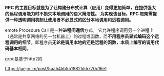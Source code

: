 **RPC 的主要目标就是为了让构建分布式计算（应用）变得更加简单，在提供强大的远程调用能力时不损失本地调用的语义简洁性。 为实现该目标，RPC 框架需提供一种透明调用机制让使用者不必显式的区分本地调用和远程调用。**

emote Procedure Call 是一种**进程间通信**方式。 它允许程序调用另一个进程上（通常是共享网络的另一台机器上）的过程或函数，而**不用程序员显式编码这个远程调用的细节**。即程序员**无论是调用本地的还是远程的函数，本质上编写的调用代码基本相同**。



grpc是基于http2的

https://juejin.im/post/5aa545b551882555770c16e1